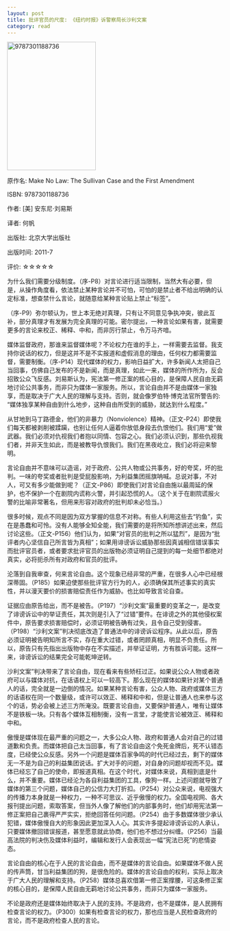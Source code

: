 ```yaml
---
layout: post
title: 批评官员的尺度: 《纽约时报》诉警察局长沙利文案
category: read
---
```

<img src="/images/2013/01/9787301188736-207x300.jpg" alt="9787301188736" width="207" height="300" class="cover" />

原作名: Make No Law: The Sullivan Case and the First Amendment

ISBN: 9787301188736

作者: [美] 安东尼·刘易斯 

译者: 何帆

出版社: 北京大学出版社

出版时间: 2011-7

评价: ☆☆☆☆☆

为什么我们需要分级制度。（序-P8）对言论进行适当限制，当然大有必要，但是，从操作角度看，依法禁止某种言论并不可怕，可怕的是禁止者不给出明确的认定标准，想查禁什么言论，就随意给某种言论贴上禁止“标签”。

（序-P9）弥尔顿认为，世上本无绝对真理，只有让不同意见争执冲突，彼此互补，部分真理才有发展为完全真理的可能。密尔提出，一种言论如果有害，就需要更多的言论来校正、稀释、中和，而非厉行禁止，令万马齐喑。

媒体监督政府，那谁来监督媒体呢？不论权力在谁的手上，一样需要去监督。我支持你说话的权力，但是这并不是不实报道和虚假消息的理由，任何权力都需要监督，需要制衡。（序-P14）现代媒体的权力，影响日益扩大，许多新闻人太把自己当回事，仿佛自己发布的不是新闻，而是真理，如此一来，媒体的所作所为，反会招致公众飞反感。刘易斯认为，宪法第一修正案的核心目的，是保障人民自由无羁地讨论公共事务，而非只为媒体一家服务。所以，言论自由并不是由媒体一家独享，而是取决于广大人民的理解与支持。否则，就会像罗伯特·博克法官所警告的: “媒体独享某种自由到什么地步，这种自由所受到的威胁，就达到什么程度。”

从甘地到马丁路德金，他们的非暴力（Nonviolence）精神。（正文-P24）即使我们每天都被剥削被蹂躏，也别让任何人逼着你放低身段去仇恨他们。我们用“爱”做武器。我们必须对仇视我们者抱以同情、包容之心。我们必须认识到，那些仇视我们者，并非天生如此，而是被教导仇恨我们。我们在黑夜屹立，我们必将迎来黎明。

言论自由并不意味可以造谣，对于政府、公共人物或公共事务，好的夸奖，坏的批判。一味的夸奖或者批判是受屁股影响，为利益集团摇旗呐喊。总说对事，不对人，可又有多少能做到呢？（正文-P86）即使我们对言论自由施以最周延的保护，也不保护一个在剧院内谎称火警，并引起恐慌的人。（这个关于在剧院谎报火警的比喻非常著名，但用来形容对政府的批判却未必恰当。）

很多时候，观点不同是因为双方掌握的信息不对称。有些人利用这些去“钓鱼”，实在是愚蠢和可怜。没有人能够全知全能，我们需要的是将所知所想讲述出来，然后讨论这些。（正文-P156）他们认为，如果“对官员的批判之所以猛烈”，是因为“批评者内心坚信自己所言皆为真相”；如果用诽谤诉讼威胁那些因真诚相信错误事实而批评官员者，或者要求批评官员的出版物必须证明自己提到的每一处细节都绝对真实，必将扼杀所有对政府和官员的批评。

沦落到自我审查，何来言论自由。这个现象已经非常的严重，在很多人心中已经根深蒂固。（P185）如果迫使那些批评官方行为的人，必须确保其所述事实的真实性，并以漫天要价的损害赔偿责任作为威胁。也比如导致言论自查。

证据应由原告给出，而不是被告。（P197）“沙利文案”最重要的变革之一，是改变了诽谤诉讼中的举证责任，其次则是引入了“过错”要件。在诽谤之外的其他侵权案件中，原告要求损害赔偿时，必须证明被告确有过失，且令自己受到侵害。（P198）“沙利文案”判决彻底改造了普通法中的诽谤诉讼程序。从此以后，原告必须证明被告明知所言不实，存在重大过错，或者罔顾真相，明显不负责任。所以，原告只有先指出出版物中存在不实描述，并举证证明，方有胜诉可能。这样一来，诽谤诉讼的结果完全可能乾坤逆转。

沙利文案”判决带来了言论自由，现在看来有些矫枉过正。如果说公众人物或者政府可以与媒体对抗，在话语权上可以一较高下。那么现在的媒体如果针对某个普通人的话，完全就是一边倒的情况。如果某种言论有害，公众人物、政府或媒体三方的话语权在同一个数量级，或许可以效正、稀释和中和，但是让普通人也来参与这个的话，势必会被上述三方所淹没。既要言论自由，又要保护普通人，唯有让媒体不是铁板一块。只有各个媒体互相制衡，没有一言堂，才能使言论被效正、稀释和中和。

傲慢是媒体现在最严重的问题之一，大多公众人物、政府和普通人会对自己的过错道歉和负责。而媒体把自己太当回事，有了言论自由这个免死金牌后，死不认错态度，已经使公众反感。另外一个问题是媒体百家争鸣的时代已经过去，剩下的媒体无一不是为自己的利益集团说话。扩大对手的问题，对自身的问题却视而不见。媒体已经忘了自己的使命，即报道真相。在这个时代，对媒体来说，真相到底是什么，并不重要。媒体已经沦为各自利益集团的工具，像狗一样。上述问题就导致了媒体的第三个问题，媒体自己的公信力大打折扣。（P254）对公众来说，电视强大的传播力本身就是一种权力，一种不可思议、近乎傲慢的权力。全国电视网、各大报刊提出问题，索取答案，但当外人像了解他们的内部事务时，他们却用宪法第一修正案把自己裹得严严实实，拒绝回答任何问题。（P254）由于多数媒体很少承认犯错，媒体傲慢自大的形象因此更加深入人心。其实许多提起诽谤诉讼的人承认，只要媒体撤回错误报道，甚至愿意就此协商，他们也不想过分纠缠。（P256）当最高法院的判决伤及媒体利益时，编辑和发行人会表现出一幅“宪法已死”的悲情姿态。

言论自由的核心在于人民的言论自由，而不是媒体的言论自由。如果媒体不做人民的传声筒，甘当利益集团的狗，是很危险的。媒体的言论自由的权利，实际上取决于广大人民的理解和支持。（P258）媒体总喜欢借第一修正案撑腰，可这条修正案的核心目的，是保障人民自由无羁地讨论公共事务，而非只为媒体一家服务。

不论是政府还是媒体始终取决于人民的支持。不是政府，也不是媒体，是人民拥有检查言论的权力。（P300）如果有检查言论的权力，那也应当是人民检查政府的言论，而不是政府检查人民的言论。
